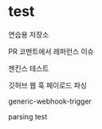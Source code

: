 # test
연습용 저장소

PR 코멘트에서 레퍼런스 이슈   

젠킨스 테스트

깃허브 웹 훅 페이로드 파싱

generic-webhook-trigger

parsing test
